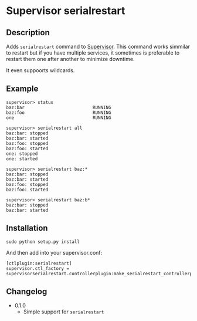 Supervisor serialrestart
========================

Description
-----------

Adds ``serialrestart`` command to [Supervisor](http://supervisord.org/). This command works
simmilar to restart but if you have multiple services, it sometimes is
preferable to restart them one after another to minimize downtime.

It even  suppoorts wildcards.

Example
-------

    supervisor> status
    baz:bar                          RUNNING
    baz:foo                          RUNNING
    one                              RUNNING

    supervisor> serialrestart all
    baz:bar: stopped
    baz:bar: started
    baz:foo: stopped
    baz:foo: started
    one: stopped
    one: started

    supervisor> serialrestart baz:*
    baz:bar: stopped
    baz:bar: started
    baz:foo: stopped
    baz:foo: started

    supervisor> serialrestart baz:b*
    baz:bar: stopped
    baz:bar: started



Installation
------------


    sudo python setup.py install


And then add into your supervisor.conf:


    [ctlplugin:serialrestart]
    supervisor.ctl_factory = supervisorserialrestart.controllerplugin:make_serialrestart_controllerplugin


Changelog
---------

 * 0.1.0
    * Simple support for ``serialrestart``


